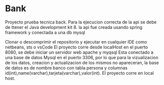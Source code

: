 # Bank
Proyecto prueba tecnica back.
Para la ejecucion correcta de la api se debe de ttener el Java development kit 8.
la api fue creada usando spring framework y conectada a una db mysql 

Clonar o descomprimir el repositorio y ejecutar en cualquier IDE como netbeans, sts o vsCode
El proyecto corre desde localHost en el puerto 8080,  se debe iniciar un servidor  web apache y myqsql
Esta conectado a una base de datos Mysql en el puerto 3306, por lo que para la vizualizacion de los datos, creacion y actualizacion de los mismos no apareceran, la base de datos es de nombre banco con tabla persona y columnas id(int),name(varchar),tarjeta(varchar),valor(int).
El proyecto corre en local host.

